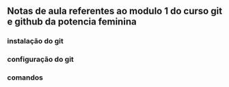 ## Notas de aula referentes ao modulo 1 do curso git e github da potencia feminina

### instalação do git

### configuração do git


### comandos

